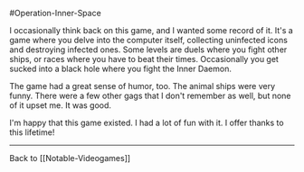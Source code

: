 #Operation-Inner-Space

I occasionally think back on this game, and I wanted some record of it.  It's a game where you delve into the computer itself, collecting uninfected icons and destroying infected ones.  Some levels are duels where you fight other ships, or races where you have to beat their times.  Occasionally you get sucked into a black hole where you fight the Inner Daemon.

The game had a great sense of humor, too.  The animal ships were very funny.  There were a few other gags that I don't remember as well, but none of it upset me.  It was good.

I'm happy that this game existed.  I had a lot of fun with it.  I offer thanks to this lifetime!

---
Back to [[Notable-Videogames]]